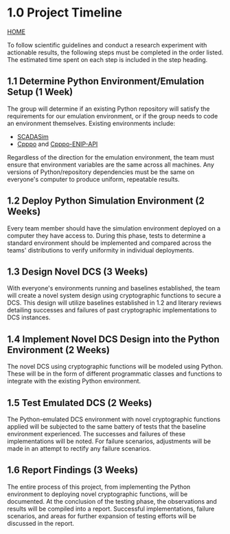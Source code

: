 # 1.0 Project Timeline
[HOME](https://github.com/adamspanier/Distributed-Systems-Security)

To follow scientific guidelines and conduct a research experiment with actionable results, the following steps must be completed in the order listed. The estimated time spent on each step is included in the step heading.

## 1.1 Determine Python Environment/Emulation Setup (1 Week)

The group will determine if an existing Python repository will satisfy the requirements for our emulation environment, or if the group needs to code an environment themselves. Existing environments include:
- [SCADASim](https://github.com/cmu-sei/SCADASim)
- [Cpppo](https://github.com/pjkundert/cpppo) and [Cpppo-ENIP-API](https://hardconsulting.com/products/6-cpppo-enip-api)

Regardless of the direction for the emulation environment, the team must ensure that environment variables are the same across all machines. Any versions of Python/repository dependencies must be the same on everyone's computer to produce uniform, repeatable results.

## 1.2 Deploy Python Simulation Environment (2 Weeks)

Every team member should have the simulation environment deployed on a computer they have access to. During this phase, tests to determine a standard environment should be implemented and compared across the teams' distributions to verify uniformity in individual deployments. 

## 1.3 Design Novel DCS (3 Weeks)

With everyone's environments running and baselines established, the team will create a novel system design using cryptographic functions to secure a DCS. This design will utilize baselines established in 1.2 and literary reviews detailing successes and failures of past cryptographic implementations to DCS instances.

## 1.4 Implement Novel DCS Design into the Python Environment (2 Weeks)

The novel DCS using cryptographic functions will be modeled using Python. These will  be in the form of different programmatic classes and functions to integrate with the existing Python environment.

## 1.5 Test Emulated DCS (2 Weeks)

The Python-emulated DCS environment with novel cryptographic functions applied will be subjected to the same battery of tests that the baseline environment experienced. The successes and failures of these implementations will be noted. For failure scenarios, adjustments will be made in an attempt to rectify any failure scenarios.

## 1.6 Report Findings (3 Weeks)

The entire process of this project, from implementing the Python environment to deploying novel cryptographic functions, will be documented. At the conclusion of the testing phase, the observations and results will be compiled into a report. Successful implementations, failure scenarios, and areas for further expansion of testing efforts will be discussed in the report.

